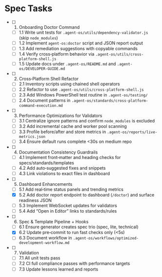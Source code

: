 # Spec Tasks

- [ ] 1. Onboarding Doctor Command
  - [ ] 1.1 Write unit tests for `.agent-os/utils/dependency-validator.js` (skip `node_modules`)
  - [ ] 1.2 Implement `agent-os:doctor` script and JSON report output
  - [ ] 1.3 Add remediation suggestions with copyable commands
  - [ ] 1.4 Verify cross‑platform behavior via `.agent-os/utils/cross-platform-shell.js`
  - [ ] 1.5 Update docs under `.agent-os/README.md` and `.agent-os/DEVELOPER-GUIDE.md`

- [ ] 2. Cross‑Platform Shell Refactor
  - [ ] 2.1 Inventory scripts using chained shell operators
  - [ ] 2.2 Refactor to use `.agent-os/utils/cross-platform-shell.js`
  - [ ] 2.3 Add Windows PowerShell test routine in `.agent-os/testing/`
  - [ ] 2.4 Document patterns in `.agent-os/standards/cross-platform-command-execution.md`

- [ ] 3. Performance Optimizations for Validators
  - [ ] 3.1 Centralize ignore patterns and confirm `node_modules` is excluded
  - [ ] 3.2 Add incremental cache and worker pool scanning
  - [ ] 3.3 Profile before/after and store metrics in `.agent-os/reports/live-metrics.json`
  - [ ] 3.4 Ensure default runs complete <30s on medium repo

- [ ] 4. Documentation Consistency Guardrails
  - [ ] 4.1 Implement front‑matter and heading checks for specs/standards/templates
  - [ ] 4.2 Add auto‑suggested fixes and snippets
  - [ ] 4.3 Link violations to exact files in dashboard

- [ ] 5. Dashboard Enhancements
  - [ ] 5.1 Add real‑time status panels and trending metrics
  - [x] 5.2 Add doctor report endpoint to dashboard (`/doctor`) and surface readiness JSON
  - [ ] 5.3 Implement WebSocket updates for validators
  - [ ] 5.4 Add “Open in Editor” links to standards/rules

- [ ] 6. Spec & Template Pipeline + Hooks
  - [ ] 6.1 Ensure generator creates spec trio (spec, lite, technical)
  - [x] 6.2 Update pre‑commit to run fast checks only (<5s)
  - [ ] 6.3 Document workflow in `.agent-os/workflows/optimized-development-workflow.md`

- [ ] 7. Validation
  - [ ] 7.1 All unit tests pass
  - [ ] 7.2 CI full compliance passes with performance targets
  - [ ] 7.3 Update lessons learned and reports
